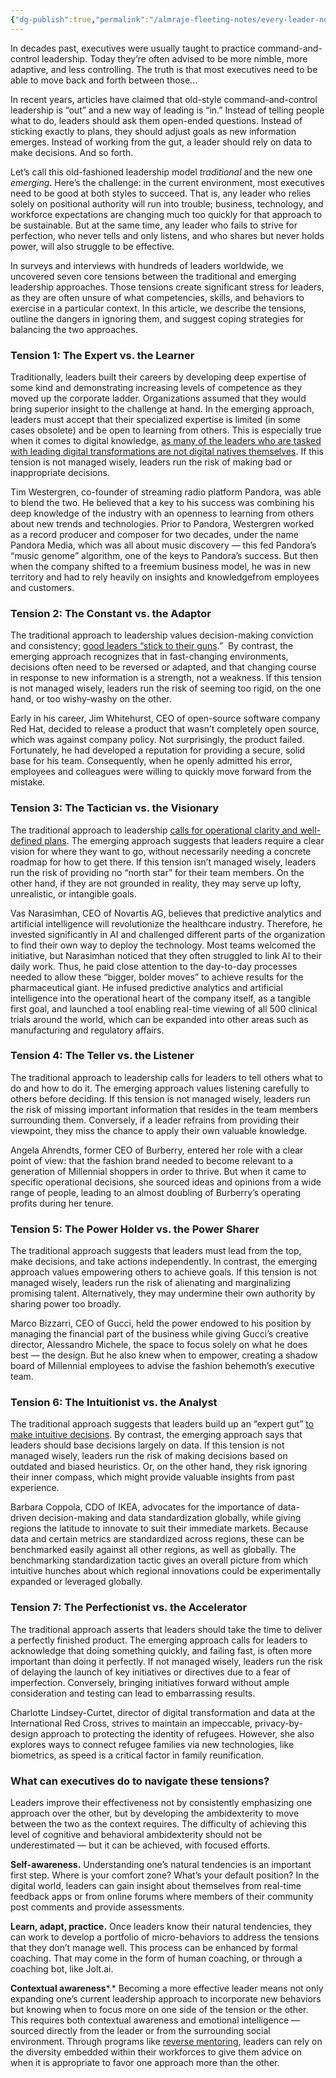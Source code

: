 ```yaml
---
{"dg-publish":true,"permalink":"/almraje-fleeting-notes/every-leader-needs-to-navigate-these-7-tensions/"}
---
```


In decades past, executives were usually taught to practice command-and-control leadership. Today they’re often advised to be more nimble, more adaptive, and less controlling. The truth is that most executives need to be able to move back and forth between those...

In recent years, articles have claimed that old-style command-and-control leadership is “out” and a new way of leading is “in.” Instead of telling people what to do, leaders should ask them open-ended questions. Instead of sticking exactly to plans, they should adjust goals as new information emerges. Instead of working from the gut, a leader should rely on data to make decisions. And so forth.

Let’s call this old-fashioned leadership model *traditional* and the new one *emerging*. Here’s the challenge: in the current environment, most executives need to be good at both styles to succeed. That is, any leader who relies solely on positional authority will run into trouble; business, technology, and workforce expectations are changing much too quickly for that approach to be sustainable. But at the same time, any leader who fails to strive for perfection, who never tells and only listens, and who shares but never holds power, will also struggle to be effective.

In surveys and interviews with hundreds of leaders worldwide, we uncovered seven core tensions between the traditional and emerging leadership approaches. Those tensions create significant stress for leaders, as they are often unsure of what competencies, skills, and behaviors to exercise in a particular context. In this article, we describe the tensions, outline the dangers in ignoring them, and suggest coping strategies for balancing the two approaches.

### Tension 1: The Expert vs. the Learner

Traditionally, leaders built their careers by developing deep expertise of some kind and demonstrating increasing levels of competence as they moved up the corporate ladder. Organizations assumed that they would bring superior insight to the challenge at hand. In the emerging approach, leaders must accept that their specialized expertise is limited (in some cases obsolete) and be open to learning from others. This is especially true when it comes to digital knowledge, [as many of the leaders who are tasked with leading digital transformations are not digital natives themselves](https://hbr.org/2014/05/the-best-leaders-are-humble-leaders). If this tension is not managed wisely, leaders run the risk of making bad or inappropriate decisions.

Tim Westergren, co-founder of streaming radio platform Pandora, was able to blend the two. He believed that a key to his success was combining his deep knowledge of the industry with an openness to learning from others about new trends and technologies. Prior to Pandora, Westergren worked as a record producer and composer for two decades, under the name Pandora Media, which was all about music discovery — this fed Pandora’s “music genome” algorithm, one of the keys to Pandora’s success. But then when the company shifted to a freemium business model, he was in new territory and had to rely heavily on insights and knowledgefrom employees and customers.

### Tension 2: The Constant vs. the Adaptor

The traditional approach to leadership values decision-making conviction and consistency; [good leaders “stick to their guns](https://hbr.org/2019/02/the-3-elements-of-trust).”  By contrast, the emerging approach recognizes that in fast-changing environments, decisions often need to be reversed or adapted, and that changing course in response to new information is a strength, not a weakness. If this tension is not managed wisely, leaders run the risk of seeming too rigid, on the one hand, or too wishy-washy on the other.

Early in his career, Jim Whitehurst, CEO of open-source software company Red Hat, decided to release a product that wasn’t completely open source, which was against company policy. Not surprisingly, the product failed. Fortunately, he had developed a reputation for providing a secure, solid base for his team. Consequently, when he openly admitted his error, employees and colleagues were willing to quickly move forward from the mistake.

### Tension 3: The Tactician vs. the Visionary

The traditional approach to leadership [calls for operational clarity and well-defined plans](https://hbr.org/2018/09/planning-doesnt-have-to-be-the-enemy-of-agile). The emerging approach suggests that leaders require a clear vision for where they want to go, without necessarily needing a concrete roadmap for how to get there. If this tension isn’t managed wisely, leaders run the risk of providing no “north star” for their team members. On the other hand, if they are not grounded in reality, they may serve up lofty, unrealistic, or intangible goals.

Vas Narasimhan, CEO of Novartis AG, believes that predictive analytics and artificial intelligence will revolutionize the healthcare industry. Therefore, he invested significantly in AI and challenged different parts of the organization to find their own way to deploy the technology. Most teams welcomed the initiative, but Narasimhan noticed that they often struggled to link AI to their daily work. Thus, he paid close attention to the day-to-day processes needed to allow these “bigger, bolder moves” to achieve results for the pharmaceutical giant. He infused predictive analytics and artificial intelligence into the operational heart of the company itself, as a tangible first goal, and launched a tool enabling real-time viewing of all 500 clinical trials around the world, which can be expanded into other areas such as manufacturing and regulatory affairs.

### Tension 4: The Teller vs. the Listener

The traditional approach to leadership calls for leaders to tell others what to do and how to do it. The emerging approach values listening carefully to others before deciding. If this tension is not managed wisely, leaders run the risk of missing important information that resides in the team members surrounding them. Conversely, if a leader refrains from providing their viewpoint, they miss the chance to apply their own valuable knowledge.

Angela Ahrendts, former CEO of Burberry, entered her role with a clear point of view: that the fashion brand needed to become relevant to a generation of Millennial shoppers in order to thrive. But when it came to specific operational decisions, she sourced ideas and opinions from a wide range of people, leading to an almost doubling of Burberry’s operating profits during her tenure.

### Tension 5: The Power Holder vs. the Power Sharer

The traditional approach suggests that leaders must lead from the top, make decisions, and take actions independently. In contrast, the emerging approach values empowering others to achieve goals. If this tension is not managed wisely, leaders run the risk of alienating and marginalizing promising talent. Alternatively, they may undermine their own authority by sharing power too broadly.

Marco Bizzarri, CEO of Gucci, held the power endowed to his position by managing the financial part of the business while giving Gucci’s creative director, Alessandro Michele, the space to focus solely on what he does best — the design. But he also knew when to empower, creating a shadow board of Millennial employees to advise the fashion behemoth’s executive team.

### Tension 6: The Intuitionist vs. the Analyst

The traditional approach suggests that leaders build up an “expert gut” [to make intuitive decisions](https://hbr.org/2001/02/when-to-trust-your-gut). By contrast, the emerging approach says that leaders should base decisions largely on data. If this tension is not managed wisely, leaders run the risk of making decisions based on outdated and biased heuristics. Or, on the other hand, they risk ignoring their inner compass, which might provide valuable insights from past experience.

Barbara Coppola, CDO of IKEA, advocates for the importance of data-driven decision-making and data standardization globally, while giving regions the latitude to innovate to suit their immediate markets. Because data and certain metrics are standardized across regions, these can be benchmarked easily against all other regions, as well as globally. The benchmarking standardization tactic gives an overall picture from which intuitive hunches about which regional innovations could be experimentally expanded or leveraged globally.

### Tension 7: The Perfectionist vs. the Accelerator

The traditional approach asserts that leaders should take the time to deliver a perfectly finished product. The emerging approach calls for leaders to acknowledge that doing something quickly, and failing fast, is often more important than doing it perfectly. If not managed wisely, leaders run the risk of delaying the launch of key initiatives or directives due to a fear of imperfection. Conversely, bringing initiatives forward without ample consideration and testing can lead to embarrassing results.

Charlotte Lindsey-Curtet, director of digital transformation and data at the International Red Cross, strives to maintain an impeccable, privacy-by-design approach to protecting the identity of refugees. However, she also explores ways to connect refugee families via new technologies, like biometrics, as speed is a critical factor in family reunification.

### **What can executives do to navigate these tensions?**

Leaders improve their effectiveness not by consistently emphasizing one approach over the other, but by developing the ambidexterity to move between the two as the context requires. The difficulty of achieving this level of cognitive and behavioral ambidexterity should not be underestimated — but it can be achieved, with focused efforts.

**Self-awareness.** Understanding one’s natural tendencies is an important first step. Where is your comfort zone? What’s your default position? In the digital world, leaders can gain insight about themselves from real-time feedback apps or from online forums where members of their community post comments and provide assessments.

**Learn, adapt, practice.** Once leaders know their natural tendencies, they can work to develop a portfolio of micro-behaviors to address the tensions that they don’t manage well. This process can be enhanced by formal coaching. That may come in the form of human coaching, or through a coaching bot, like Jolt.ai.

**Contextual awareness***.* Becoming a more effective leader means not only expanding one’s current leadership approach to incorporate new behaviors but knowing when to focus more on one side of the tension or the other. This requires both contextual awareness and emotional intelligence — sourced directly from the leader or from the surrounding social environment. Through programs like [reverse mentoring](https://hbr.org/2019/10/why-reverse-mentoring-works-and-how-to-do-it-right?autocomplete=true), leaders can rely on the diversity embedded within their workforces to give them advice on when it is appropriate to favor one approach more than the other.